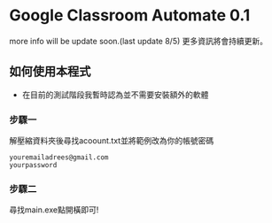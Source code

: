 # Google Classroom Automate 0.1
more info will be update soon.(last update 8/5)
更多資訊將會持續更新。
## 如何使用本程式
* 在目前的測試階段我暫時認為並不需要安裝額外的軟體
### 步驟一
解壓縮資料夾後尋找acoount.txt並將範例改為你的帳號密碼
```
youremailadrees@gmail.com
yourpassword
```
### 步驟二
尋找main.exe點開橫即可!
